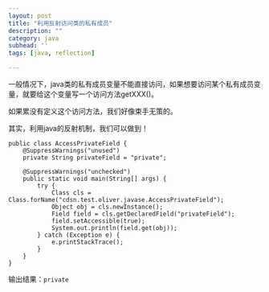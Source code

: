 ```yaml
---
layout: post
title: "利用反射访问类的私有成员"
description: ""
category: java
subhead: ''
tags: [java, reflection]

---
```


一般情况下，java类的私有成员变量不能直接访问，如果想要访问某个私有成员变量，就要给这个变量写一个访问方法getXXX()。

如果累没有定义这个访问方法，我们好像束手无策的。

其实，利用java的反射机制，我们可以做到！

    public class AccessPrivateField {  
        @SuppressWarnings("unused")  
        private String privateField = "private";  
  
        @SuppressWarnings("unchecked")  
        public static void main(String[] args) {  
            try {  
                Class cls = Class.forName("cdsn.test.oliver.javase.AccessPrivateField");  
                Object obj = cls.newInstance();  
                Field field = cls.getDeclaredField("privateField");  
                field.setAccessible(true);  
                System.out.println(field.get(obj));  
            } catch (Exception e) {  
                e.printStackTrace();  
            }  
        }  
    }  
 
输出结果：`private`

